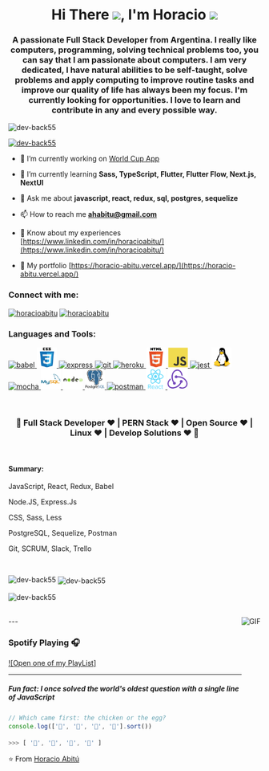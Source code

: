 <h1 align="center">Hi There <img src="https://media.giphy.com/media/WUlplcMpOCEmTGBtBW/giphy.gif" width="40px">, I'm Horacio <img src="https://raw.githubusercontent.com/iampavangandhi/iampavangandhi/master/gifs/Hi.gif" width="30px"></h1>
<h3 align="center">A passionate Full Stack Developer from Argentina. I really like computers, programming, solving technical problems too, you can say that I am passionate about computers. I am very dedicated, I have natural abilities to be self-taught, solve problems and apply computing to improve routine tasks and improve our quality of life has always been my focus. I'm currently looking for opportunities. I love to learn and contribute in any and every possible way.</h3>

<p align="left"> <img src="https://komarev.com/ghpvc/?username=dev-back55&label=Profile%20views&color=0e75b6&style=flat" alt="dev-back55" /> </p>

<p align="left"> <a href="https://github.com/ryo-ma/github-profile-trophy"><img src="https://github-profile-trophy.vercel.app/?username=dev-back55" alt="dev-back55" /></a> </p>

- 🔭 I’m currently working on [World Cup App](https://worldcup-app.vercel.app/)

- 🌱 I’m currently learning **Sass, TypeScript, Flutter, Flutter Flow, Next.js, NextUI**

- 💬 Ask me about **javascript, react, redux, sql, postgres, sequelize**

- 📫 How to reach me **ahabitu@gmail.com**

- 📄 Know about my experiences [https://www.linkedin.com/in/horacioabitu/](https://www.linkedin.com/in/horacioabitu/)

- 📄 My portfolio [https://horacio-abitu.vercel.app/](https://horacio-abitu.vercel.app/)

<h3 align="left">Connect with me:</h3>
<p align="left">
<a href="https://twitter.com/horacioabitu" target="blank"><img align="center" src="https://raw.githubusercontent.com/rahuldkjain/github-profile-readme-generator/master/src/images/icons/Social/twitter.svg" alt="horacioabitu" height="30" width="40" /></a>
<a href="https://linkedin.com/in/horacioabitu" target="blank"><img align="center" src="https://raw.githubusercontent.com/rahuldkjain/github-profile-readme-generator/master/src/images/icons/Social/linked-in-alt.svg" alt="horacioabitu" height="30" width="40" /></a>
</p>

<h3 align="left">Languages and Tools:</h3>
<p align="left"> <a href="https://babeljs.io/" target="_blank" rel="noreferrer"> <img src="https://d33wubrfki0l68.cloudfront.net/7a197cfe44548cc1a3f581152af70a3051e11671/78df8/img/babel.svg" alt="babel" width="40" height="40"/> </a> <a href="https://www.w3schools.com/css/" target="_blank" rel="noreferrer"> <img src="https://raw.githubusercontent.com/devicons/devicon/master/icons/css3/css3-original-wordmark.svg" alt="css3" width="40" height="40"/> </a> <a href="https://expressjs.com" target="_blank" rel="noreferrer"> <img src="https://blog.amt.in/wp-content/uploads/2017/12/e16da876-c2fd-4eb8-ae72-4b193c534938-Edited.png" alt="express" width="40" height="40"/> </a> <a href="https://git-scm.com/" target="_blank" rel="noreferrer"> <img src="https://www.vectorlogo.zone/logos/git-scm/git-scm-icon.svg" alt="git" width="40" height="40"/> </a> <a href="https://heroku.com" target="_blank" rel="noreferrer"> <img src="https://www.vectorlogo.zone/logos/heroku/heroku-icon.svg" alt="heroku" width="40" height="40"/> </a> <a href="https://www.w3.org/html/" target="_blank" rel="noreferrer"> <img src="https://raw.githubusercontent.com/devicons/devicon/master/icons/html5/html5-original-wordmark.svg" alt="html5" width="40" height="40"/> </a> <a href="https://developer.mozilla.org/en-US/docs/Web/JavaScript" target="_blank" rel="noreferrer"> <img src="https://raw.githubusercontent.com/devicons/devicon/master/icons/javascript/javascript-original.svg" alt="javascript" width="40" height="40"/> </a> <a href="https://jestjs.io" target="_blank" rel="noreferrer"> <img src="https://www.vectorlogo.zone/logos/jestjsio/jestjsio-icon.svg" alt="jest" width="40" height="40"/> </a> <a href="https://www.linux.org/" target="_blank" rel="noreferrer"> <img src="https://raw.githubusercontent.com/devicons/devicon/master/icons/linux/linux-original.svg" alt="linux" width="40" height="40"/> </a> <a href="https://mochajs.org" target="_blank" rel="noreferrer"> <img src="https://www.vectorlogo.zone/logos/mochajs/mochajs-icon.svg" alt="mocha" width="40" height="40"/> </a> <a href="https://www.mysql.com/" target="_blank" rel="noreferrer"> <img src="https://raw.githubusercontent.com/devicons/devicon/master/icons/mysql/mysql-original-wordmark.svg" alt="mysql" width="40" height="40"/> </a> <a href="https://nodejs.org" target="_blank" rel="noreferrer"> <img src="https://raw.githubusercontent.com/devicons/devicon/master/icons/nodejs/nodejs-original-wordmark.svg" alt="nodejs" width="40" height="40"/> </a> <a href="https://www.postgresql.org" target="_blank" rel="noreferrer"> <img src="https://raw.githubusercontent.com/devicons/devicon/master/icons/postgresql/postgresql-original-wordmark.svg" alt="postgresql" width="40" height="40"/> </a> <a href="https://postman.com" target="_blank" rel="noreferrer"> <img src="https://www.vectorlogo.zone/logos/getpostman/getpostman-icon.svg" alt="postman" width="40" height="40"/> </a> <a href="https://reactjs.org/" target="_blank" rel="noreferrer"> <img src="https://raw.githubusercontent.com/devicons/devicon/master/icons/react/react-original-wordmark.svg" alt="react" width="40" height="40"/> </a> <a href="https://redux.js.org" target="_blank" rel="noreferrer"> <img src="https://raw.githubusercontent.com/devicons/devicon/master/icons/redux/redux-original.svg" alt="redux" width="40" height="40"/> </a> </p>
<br/>
<h3 align="center">🚀 Full Stack Developer ♥ | PERN Stack ♥ | Open Source ♥ | Linux ♥ | Develop Solutions ♥  🚀</h3>
<br/>
<h4>Summary:</h4>
<p>JavaScript, React, Redux, Babel</p>
<p>Node.JS, Express.Js</p>
<p>CSS, Sass, Less</p>
<p>PostgreSQL, Sequelize, Postman</p>
<p>Git, SCRUM, Slack, Trello</p>
<br/>
<p><img align="left" src="https://github-readme-stats.vercel.app/api/top-langs?username=dev-back55&show_icons=true&locale=en&layout=compact" alt="dev-back55" /></p>

<p>&nbsp;<img align="center" src="https://github-readme-stats.vercel.app/api?username=dev-back55&show_icons=true&locale=en" alt="dev-back55" /></p>

<p><img align="center" src="https://github-readme-streak-stats.herokuapp.com/?user=dev-back55&" alt="dev-back55" /></p>
<br/>
---

<img align="right" alt="GIF" height="170px" src="https://media.giphy.com/media/J5B1Y8QZnzXXbLQIBu/giphy.gif" />

### Spotify Playing 🎧

[![Open one of my PlayList]](https://open.spotify.com/playlist/4TXY63u2AQ2Rtfb4oMvoyo)

---
##### Fun fact: I once solved the world's oldest question with a single line of JavaScript
<!-- wi*quL3fcV -->

```javascript
// Which came first: the chicken or the egg?
console.log(['🥚', '🐣', '🐥', '🐔'].sort())

>>> [ '🐔', '🐣', '🐥', '🥚' ]
```

⭐️ From [Horacio Abitú](https://github.com/dev-back55)
